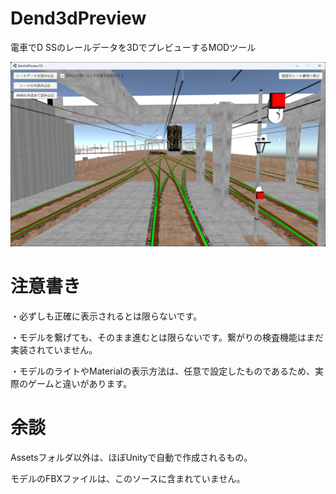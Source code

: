 # Dend3dPreview

電車でD SSのレールデータを3DでプレビューするMODツール

![title](title.png)

# 注意書き

・必ずしも正確に表示されるとは限らないです。

・モデルを繋げても、そのまま進むとは限らないです。繋がりの検査機能はまだ実装されていません。

・モデルのライトやMaterialの表示方法は、任意で設定したものであるため、実際のゲームと違いがあります。

# 余談

Assetsフォルダ以外は、ほぼUnityで自動で作成されるもの。

モデルのFBXファイルは、このソースに含まれていません。